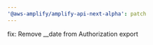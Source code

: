 ```yaml
---
'@aws-amplify/amplify-api-next-alpha': patch
---
```


fix: Remove \_\_date from Authorization export
